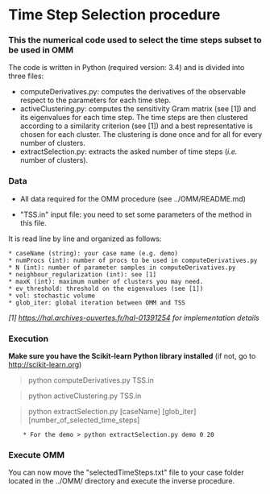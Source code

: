 # Time Step Selection procedure

### This the numerical code used to select the time steps subset to be used in OMM

The code is written in Python (required version: 3.4) and is divided into three files:
* computeDerivatives.py: computes the derivatives of the observable
respect to the parameters for each time step.
* activeClustering.py: computes the sensitivity Gram matrix (see [1]) and its
eigenvalues for each time step. The time steps are then clustered according to
a similarity criterion (see [1]) and a best representative is chosen for each
cluster. The clustering is done once and for all for every number of clusters.
* extractSelection.py: extracts the asked number of time steps (*i.e.* number
of clusters).

### Data

* All data required for the OMM procedure (see ../OMM/README.md) 

* "TSS.in" input file: you need to set some parameters of the method in
this file. 

It is read line by line and organized as follows:

    * caseName (string): your case name (e.g. demo)
    * numProcs (int): number of procs to be used in computeDerivatives.py
    * N (int): number of parameter samples in computeDerivatives.py
    * neighbour_regularization (int): see [1]
    * maxK (int): maximum number of clusters you may need.
    * ev_threshold: threshold on the eigenvalues (see [1])
    * vol: stochastic volume
    * glob_iter: global iteration between OMM and TSS

*[1] https://hal.archives-ouvertes.fr/hal-01391254 for implementation
 details*

### Execution

**Make sure you have the Scikit-learn Python library installed** (if not, go to http://scikit-learn.org)

> python computeDerivatives.py TSS.in

> python activeClustering.py TSS.in

> python extractSelection.py [caseName] [glob_iter]
  [number_of_selected_time_steps]

        * For the demo > python extractSelection.py demo 0 20

### Execute OMM

You can now move the "selectedTimeSteps.txt" file to your case folder located in the ../OMM/
directory and execute the inverse procedure.
